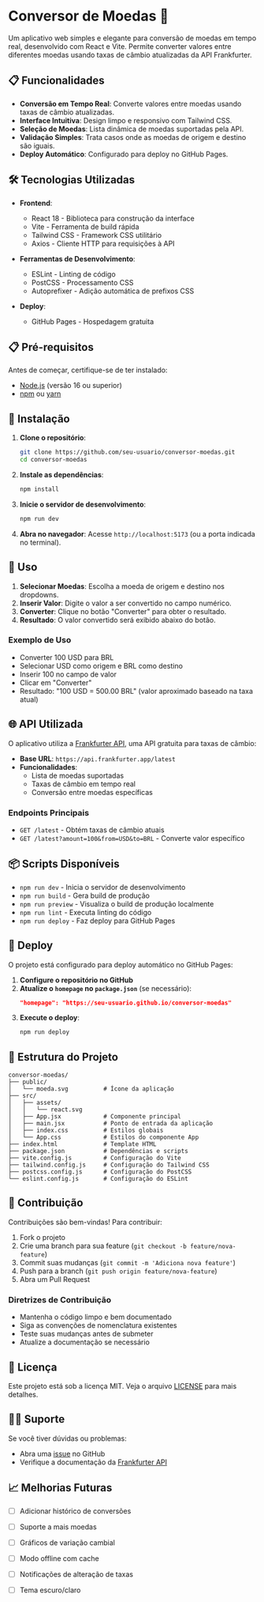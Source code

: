 # Conversor de Moedas 💱

Um aplicativo web simples e elegante para conversão de moedas em tempo real, desenvolvido com React e Vite. Permite converter valores entre diferentes moedas usando taxas de câmbio atualizadas da API Frankfurter.

## 📋 Funcionalidades

- **Conversão em Tempo Real**: Converte valores entre moedas usando taxas de câmbio atualizadas.
- **Interface Intuitiva**: Design limpo e responsivo com Tailwind CSS.
- **Seleção de Moedas**: Lista dinâmica de moedas suportadas pela API.
- **Validação Simples**: Trata casos onde as moedas de origem e destino são iguais.
- **Deploy Automático**: Configurado para deploy no GitHub Pages.

## 🛠️ Tecnologias Utilizadas

- **Frontend**:
  - React 18 - Biblioteca para construção da interface
  - Vite - Ferramenta de build rápida
  - Tailwind CSS - Framework CSS utilitário
  - Axios - Cliente HTTP para requisições à API

- **Ferramentas de Desenvolvimento**:
  - ESLint - Linting de código
  - PostCSS - Processamento CSS
  - Autoprefixer - Adição automática de prefixos CSS

- **Deploy**:
  - GitHub Pages - Hospedagem gratuita

## 📋 Pré-requisitos

Antes de começar, certifique-se de ter instalado:

- [Node.js](https://nodejs.org/) (versão 16 ou superior)
- [npm](https://www.npmjs.com/) ou [yarn](https://yarnpkg.com/)

## 🚀 Instalação

1. **Clone o repositório**:
   ```bash
   git clone https://github.com/seu-usuario/conversor-moedas.git
   cd conversor-moedas
   ```

2. **Instale as dependências**:
   ```bash
   npm install
   ```

3. **Inicie o servidor de desenvolvimento**:
   ```bash
   npm run dev
   ```

4. **Abra no navegador**:
   Acesse `http://localhost:5173` (ou a porta indicada no terminal).

## 📖 Uso

1. **Selecionar Moedas**: Escolha a moeda de origem e destino nos dropdowns.
2. **Inserir Valor**: Digite o valor a ser convertido no campo numérico.
3. **Converter**: Clique no botão "Converter" para obter o resultado.
4. **Resultado**: O valor convertido será exibido abaixo do botão.

### Exemplo de Uso

- Converter 100 USD para BRL
- Selecionar USD como origem e BRL como destino
- Inserir 100 no campo de valor
- Clicar em "Converter"
- Resultado: "100 USD = 500.00 BRL" (valor aproximado baseado na taxa atual)

## 🌐 API Utilizada

O aplicativo utiliza a [Frankfurter API](https://www.frankfurter.app/), uma API gratuita para taxas de câmbio:

- **Base URL**: `https://api.frankfurter.app/latest`
- **Funcionalidades**:
  - Lista de moedas suportadas
  - Taxas de câmbio em tempo real
  - Conversão entre moedas específicas

### Endpoints Principais

- `GET /latest` - Obtém taxas de câmbio atuais
- `GET /latest?amount=100&from=USD&to=BRL` - Converte valor específico

## 📦 Scripts Disponíveis

- `npm run dev` - Inicia o servidor de desenvolvimento
- `npm run build` - Gera build de produção
- `npm run preview` - Visualiza o build de produção localmente
- `npm run lint` - Executa linting do código
- `npm run deploy` - Faz deploy para GitHub Pages

## 🚀 Deploy

O projeto está configurado para deploy automático no GitHub Pages:

1. **Configure o repositório no GitHub**
2. **Atualize o `homepage` no `package.json`** (se necessário):
   ```json
   "homepage": "https://seu-usuario.github.io/conversor-moedas"
   ```
3. **Execute o deploy**:
   ```bash
   npm run deploy
   ```

## 📁 Estrutura do Projeto

```
conversor-moedas/
├── public/
│   └── moeda.svg          # Ícone da aplicação
├── src/
│   ├── assets/
│   │   └── react.svg
│   ├── App.jsx            # Componente principal
│   ├── main.jsx           # Ponto de entrada da aplicação
│   ├── index.css          # Estilos globais
│   └── App.css            # Estilos do componente App
├── index.html             # Template HTML
├── package.json           # Dependências e scripts
├── vite.config.js         # Configuração do Vite
├── tailwind.config.js     # Configuração do Tailwind CSS
├── postcss.config.js      # Configuração do PostCSS
└── eslint.config.js       # Configuração do ESLint
```

## 🤝 Contribuição

Contribuições são bem-vindas! Para contribuir:

1. Fork o projeto
2. Crie uma branch para sua feature (`git checkout -b feature/nova-feature`)
3. Commit suas mudanças (`git commit -m 'Adiciona nova feature'`)
4. Push para a branch (`git push origin feature/nova-feature`)
5. Abra um Pull Request

### Diretrizes de Contribuição

- Mantenha o código limpo e bem documentado
- Siga as convenções de nomenclatura existentes
- Teste suas mudanças antes de submeter
- Atualize a documentação se necessário

## 📄 Licença

Este projeto está sob a licença MIT. Veja o arquivo [LICENSE](LICENSE) para mais detalhes.

## 🙋‍♂️ Suporte

Se você tiver dúvidas ou problemas:

- Abra uma [issue](https://github.com/seu-usuario/conversor-moedas/issues) no GitHub
- Verifique a documentação da [Frankfurter API](https://www.frankfurter.app/docs)

## 📈 Melhorias Futuras

- [ ] Adicionar histórico de conversões
- [ ] Suporte a mais moedas
- [ ] Gráficos de variação cambial
- [ ] Modo offline com cache
- [ ] Notificações de alteração de taxas
- [ ] Tema escuro/claro

